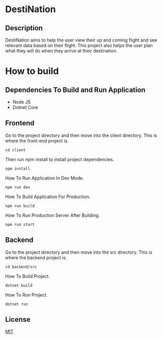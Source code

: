 # DestiNation

## Description
 DestiNation aims to help the user view their up and coming flight and see relevant data based on their flight. This project also helps the user plan what they will do when they arrive at their destination.

# How to build
## Dependencies To Build and Run Application
- Node JS
- Dotnet Core

## Frontend
Go to the project directory and then move into the client directory. This is where the front-end project is.
```console
cd client
```
Then run npm install to install project dependencies.
```console
npm install
```

How To Run Application In Dev Mode.
```console
npm run dev
```
How To Build Application For Production.
```console
npm run build 
```
How To Run Production Server After Building.
```console
npm run start
```

## Backend
Go to the project directory and then move into the src directory. This is where the backend project is.
```console
cd backend/src
```
How To Build Project.
```console
dotnet build
```
How To Run Project.
```
dotnet run
```

## License 
[MIT](https://choosealicense.com/licenses/mit/)

